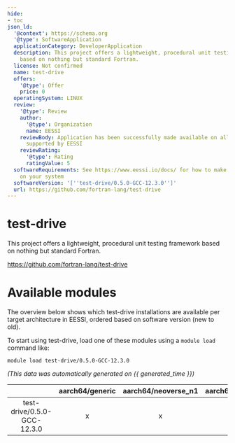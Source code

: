 ```yaml
---
hide:
- toc
json_ld:
  '@context': https://schema.org
  '@type': SoftwareApplication
  applicationCategory: DeveloperApplication
  description: This project offers a lightweight, procedural unit testing framework
    based on nothing but standard Fortran.
  license: Not confirmed
  name: test-drive
  offers:
    '@type': Offer
    price: 0
  operatingSystem: LINUX
  review:
    '@type': Review
    author:
      '@type': Organization
      name: EESSI
    reviewBody: Application has been successfully made available on all architectures
      supported by EESSI
    reviewRating:
      '@type': Rating
      ratingValue: 5
  softwareRequirements: See https://www.eessi.io/docs/ for how to make EESSI available
    on your system
  softwareVersion: '[''test-drive/0.5.0-GCC-12.3.0'']'
  url: https://github.com/fortran-lang/test-drive
---
```


test-drive
==========


This project offers a lightweight, procedural unit testing framework based on nothing but standard Fortran.

https://github.com/fortran-lang/test-drive
# Available modules


The overview below shows which test-drive installations are available per target architecture in EESSI, ordered based on software version (new to old).

To start using test-drive, load one of these modules using a `module load` command like:

```shell
module load test-drive/0.5.0-GCC-12.3.0
```

*(This data was automatically generated on {{ generated_time }})*  

| |aarch64/generic|aarch64/neoverse_n1|aarch64/neoverse_v1|aarch64/nvidia/grace|x86_64/generic|x86_64/amd/zen2|x86_64/amd/zen3|x86_64/amd/zen4|x86_64/intel/haswell|x86_64/intel/sapphirerapids|x86_64/intel/skylake_avx512|
| :---: | :---: | :---: | :---: | :---: | :---: | :---: | :---: | :---: | :---: | :---: | :---: |
|test-drive/0.5.0-GCC-12.3.0|x|x|x|x|x|x|x|x|x|x|x|
